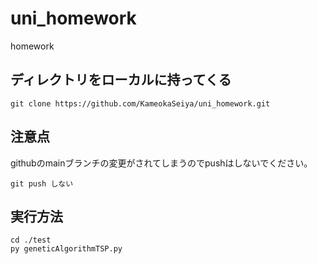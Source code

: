 # uni_homework
homework

## ディレクトリをローカルに持ってくる
```
git clone https://github.com/KameokaSeiya/uni_homework.git
```

## 注意点
githubのmainブランチの変更がされてしまうのでpushはしないでください。
```
git push しない
```

## 実行方法

```
cd ./test
py geneticAlgorithmTSP.py
```
